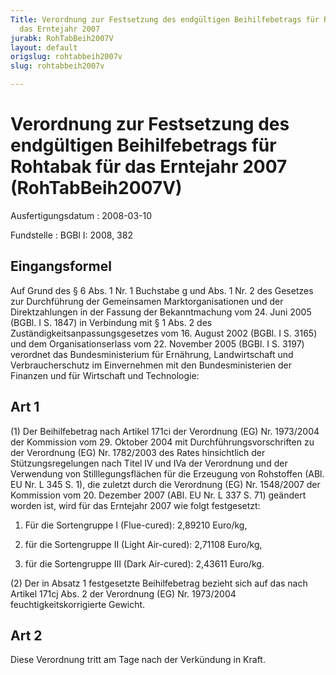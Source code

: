 ```yaml
---
Title: Verordnung zur Festsetzung des endgültigen Beihilfebetrags für Rohtabak für
  das Erntejahr 2007
jurabk: RohTabBeih2007V
layout: default
origslug: rohtabbeih2007v
slug: rohtabbeih2007v

---
```


# Verordnung zur Festsetzung des endgültigen Beihilfebetrags für Rohtabak für das Erntejahr 2007 (RohTabBeih2007V)

Ausfertigungsdatum
:   2008-03-10

Fundstelle
:   BGBl I: 2008, 382

## Eingangsformel

Auf Grund des § 6 Abs. 1 Nr. 1 Buchstabe g und Abs. 1 Nr. 2 des
Gesetzes zur Durchführung der Gemeinsamen Marktorganisationen und der
Direktzahlungen in der Fassung der Bekanntmachung vom 24. Juni 2005
(BGBl. I S. 1847) in Verbindung mit § 1 Abs. 2 des
Zuständigkeitsanpassungsgesetzes vom 16. August 2002 (BGBl. I S. 3165)
und dem Organisationserlass vom 22. November 2005 (BGBl. I S. 3197)
verordnet das Bundesministerium für Ernährung, Landwirtschaft und
Verbraucherschutz im Einvernehmen mit den Bundesministerien der
Finanzen und für Wirtschaft und Technologie:

## Art 1

(1) Der Beihilfebetrag nach Artikel 171ci der Verordnung (EG) Nr.
1973/2004 der Kommission vom 29. Oktober 2004 mit
Durchführungsvorschriften zu der Verordnung (EG) Nr. 1782/2003 des
Rates hinsichtlich der Stützungsregelungen nach Titel IV und IVa der
Verordnung und der Verwendung von Stilllegungsflächen für die
Erzeugung von Rohstoffen (ABl. EU Nr. L 345 S. 1), die zuletzt durch
die Verordnung (EG) Nr. 1548/2007 der Kommission vom 20. Dezember 2007
(ABl. EU Nr. L 337 S. 71) geändert worden ist, wird für das Erntejahr
2007 wie folgt festgesetzt:

1.  Für die Sortengruppe I (Flue-cured):
    2,89210 Euro/kg,


2.  für die Sortengruppe II (Light Air-cured):
    2,71108 Euro/kg,


3.  für die Sortengruppe III (Dark Air-cured):
    2,43611 Euro/kg.




(2) Der in Absatz 1 festgesetzte Beihilfebetrag bezieht sich auf das
nach Artikel 171cj Abs. 2 der Verordnung (EG) Nr. 1973/2004
feuchtigkeitskorrigierte Gewicht.

## Art 2

Diese Verordnung tritt am Tage nach der Verkündung in Kraft.

